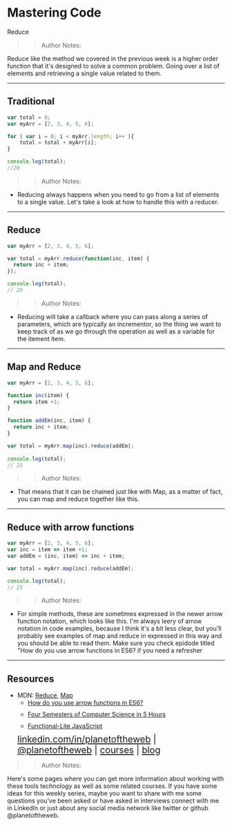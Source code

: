 <!-- .slide: data-state="title" -->

# Mastering Code
Reduce

> > Author Notes:

Reduce like the method we covered in the previous week is a higher order function that it's designed to solve a common problem. Going over a list of elements and retrieving a single value related to them.

---

## Traditional

```javascript
var total = 0;
var myArr = [2, 3, 4, 5, 6];

for ( var i = 0; i < myArr.length; i++ ){
    total = total + myArr[i];
}

console.log(total);
//20
```

> > Author Notes:

- Reducing always happens when you need to go from a list of elements to a single value. Let's take a look at how to handle this with a reducer.


---

## Reduce

```javascript
var myArr = [2, 3, 4, 5, 6];

var total = myArr.reduce(function(inc, item) {
  return inc + item; 
});

console.log(total);
// 20
```

> > Author Notes:

- Reducing will take a callback where you can pass along a series of parameters, which are typically an incrementor, so the thing we want to keep track of as we go through the operation as well as a variable for the itement item. 


---
## Map and Reduce

```javascript
var myArr = [2, 3, 4, 5, 6];

function inc(item) {
  return item +1;
}

function addEm(inc, item) {
  return inc + item;
}

var total = myArr.map(inc).reduce(addEm);
 
console.log(total);
// 25
```

> > Author Notes:

- That means that it can be chained just like with Map, as a matter of fact, you can map and reduce together like this.

---
## Reduce with arrow functions

```javascript
var myArr = [2, 3, 4, 5, 6];
var inc = item => item +1;
var addEm = (inc, item) => inc + item;

var total = myArr.map(inc).reduce(addEm); 

console.log(total);
// 25
```

> > Author Notes:

- For simple methods, these are sometimes expressed in the newer arrow function notation, which looks like this. I'm always leery of arrow notation in code examples, because I think it's a bit less clear, but you'll probably see examples of map and reduce in expressed in this way and you should be able to read them. Make sure you check epidode titled "How do you use arrow functions in ES6? if you need a refresher

---
## Resources
<ul>
  <li>MDN: <a href="https://developer.mozilla.org/en-US/docs/Web/JavaScript/Reference/Global_Objects/Array/Reduce">Reduce</a>, <a href="https://developer.mozilla.org/en-US/docs/Web/JavaScript/Reference/Global_Objects/Array/map">Map</a></li>
  <li style="list-style: none;">
    <ul>
      <li style="margin-bottom: 10px"><a href="https://www.linkedin.com/learning/mastering-web-developer-interview-code/how-do-you-use-arrow-functions-in-es6?trk=insiders_6787408_learning">How do you use arrow functions in ES6?</a></li>
      <li style="margin-bottom: 10px"><a href="https://www.linkedin.com/learning/four-semesters-of-computer-science-in-5-hours?trk=insiders_6787408_learning">Four Semesters of Computer Science in 5 Hours</a></li>
      <li style="margin-bottom: 10px"><a href="https://www.linkedin.com/learning/functional-lite-javascript?trk=insiders_6787408_learning">Functional-Lite JavaScript</a></li>
    </ul>
  </li>
  <li style="list-style: none; font-size: 1.3rem;"><a href="hhttps://www.linkedin.com/in/planetoftheweb">linkedin.com/in/planetoftheweb</a> | <a href="https://www.twitter.com/planetoftheweb">@planetoftheweb</a> | <a href="https://www.linkedin.com/learning/instructors/ray-villalobos?trk=insiders_6787408_learning">courses</a> | <a href="https://raybo.org">blog</a></li>
</ul>

> > Author Notes:

Here's some pages where you can get more information about working with these tools technology as well as some related courses. If you have some ideas for this weekly series, maybe you want to share with me some questions you've been asked or have asked in interviews connect with me in LinkedIn or just about any social media network like twitter or github @planetoftheweb.
